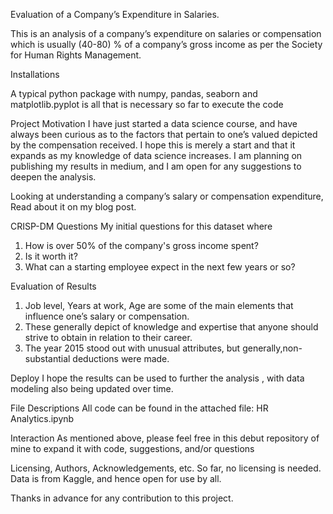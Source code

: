 
Evaluation of a Company’s Expenditure in Salaries.

This is an analysis of a company’s expenditure on salaries or compensation which is usually (40-80) % of a company’s gross income as per the Society for Human Rights Management. 

Installations

A typical python package with numpy, pandas, seaborn and matplotlib.pyplot is all that is necessary so far to execute the code

Project Motivation
I have just started a data science course, and have always been curious as to the factors that pertain to one’s valued depicted by the compensation received. I hope this is merely a start and that it expands as my knowledge of data science increases. I am planning on publishing my results in medium, and I am open for any suggestions to deepen the analysis.

Looking at understanding a company’s salary or compensation expenditure, Read about it on my blog post.

CRISP-DM Questions
My initial questions for this dataset where
1.	How is over 50% of the company's gross income spent?
2.	Is it worth it?
3.	What can a starting employee expect in the next few years or so?

Evaluation of Results
1.	Job level, Years at work, Age are some of the main elements that influence one’s salary or compensation.
2.	These generally depict of knowledge and expertise that anyone should strive to obtain in relation to their career.
3.	The year 2015 stood out with unusual attributes, but generally,non-substantial deductions were made.

Deploy
I hope the results can be used to further the analysis , with data modeling also being updated over time.

File Descriptions
All code can be found in the attached file: HR Analytics.ipynb

Interaction
As mentioned above, please feel free in this debut repository of mine to expand it with code, suggestions, and/or questions

Licensing, Authors, Acknowledgements, etc.
So far, no licensing is needed. Data is from Kaggle, and hence open for use by all.

Thanks in advance for any contribution to this project.

